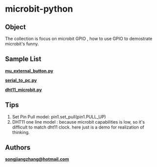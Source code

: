 # microbit-python
## Object
The collection is focus on microbit GPIO , how to use GPIO to demostrate microbit's funny.
## Sample List ##
**[mu_external_button.py]()**

**[serial_to_pc.py]()**

**[dht11_microbit.py]()**

## Tips
1. Set Pin Pull model: pin1.set_pull(pin1.PULL_UP)
2. DHT11 one line model : because microbit capabilities is low, so it's difficult to match dht11 clock. here just is a demo for realization of thinking.


## Authors
**[songjiangzhang@hotmail.com]()**